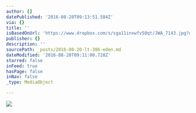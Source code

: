 ```yaml
---
author: []
datePublished: '2016-08-20T09:13:51.584Z'
via: {}
title: ''
isBasedOnUrl: 'https://www.dropbox.com/s/sga11inxwfv50qt/JWA_7143.jpg?dl=0'
publisher: {}
description: ''
sourcePath: _posts/2016-08-20-lt-386-eden.md
dateModified: '2016-08-20T09:11:00.728Z'
starred: false
inFeed: true
hasPage: false
inNav: false
_type: MediaObject

---
```

![](https://photos-5.dropbox.com/t/2/AACCjTF2fiuTSk_b2pODpRggp8wBdtTv0hA7xPU4HYmBjw/12/9877268/jpeg/1024x1024/2/_/0/4/JWA_7143.jpg/CJTu2gQgAiAHKAIoBw/sga11inxwfv50qt/AAALZJwLfNuxFYz3mb9qdUWia/JWA_7143.jpg)